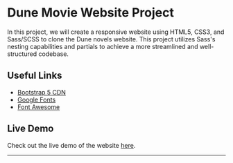 # Dune   Movie Website Project

In this project, we will create a responsive website using HTML5, CSS3, and Sass/SCSS to clone the Dune novels website. This project utilizes Sass's nesting capabilities and partials to achieve a more streamlined and well-structured codebase.


## Useful Links

- [Bootstrap 5 CDN](https://getbootstrap.com/)
- [Google Fonts](https://fonts.google.com/)
- [Font Awesome](https://fontawesome.com/)

## Live Demo

Check out the live demo of the website [here](https://zbaharyilmaz.github.io/dune-movie-website/).

---

